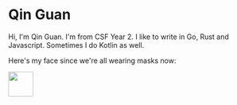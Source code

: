 # Qin Guan

Hi, I'm Qin Guan. I'm from CSF Year 2. I like to write in Go, Rust and Javascript. Sometimes I do Kotlin as well. 

Here's my face since we're all wearing masks now:

<img src="https://qinguan.vercel.app/me.jpg" style="height: 50px; width: 50px" />